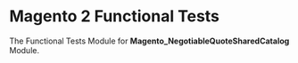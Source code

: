 # Magento 2 Functional Tests

The Functional Tests Module for **Magento_NegotiableQuoteSharedCatalog** Module.
